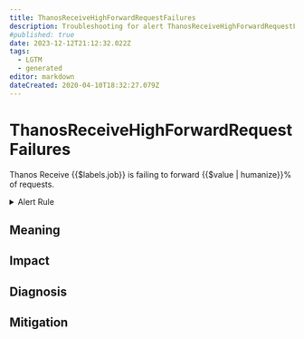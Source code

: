 ```yaml
---
title: ThanosReceiveHighForwardRequestFailures
description: Troubleshooting for alert ThanosReceiveHighForwardRequestFailures
#published: true
date: 2023-12-12T21:12:32.022Z
tags: 
  - LGTM
  - generated
editor: markdown
dateCreated: 2020-04-10T18:32:27.079Z
---
```


# ThanosReceiveHighForwardRequestFailures

Thanos Receive {{$labels.job}} is failing to forward {{$value | humanize}}% of requests.

<details>
  <summary>Alert Rule</summary>

{{% rule "thanos/thanos-receiver.yml" "ThanosReceiveHighForwardRequestFailures" %}}

{{% comment %}}

```yaml
alert: ThanosReceiveHighForwardRequestFailures
expr: (sum by (job) (rate(thanos_receive_forward_requests_total{result="error", job=~".*thanos-receive.*"}[5m]))/  sum by (job) (rate(thanos_receive_forward_requests_total{job=~".*thanos-receive.*"}[5m]))) * 100 > 20
for: 5m
labels:
    severity: info
annotations:
    summary: Thanos Receive High Forward Request Failures (instance {{ $labels.instance }})
    description: |-
        Thanos Receive {{$labels.job}} is failing to forward {{$value | humanize}}% of requests.
          VALUE = {{ $value }}
          LABELS = {{ $labels }}
    runbook: https://github.com/srerun/prometheus-alerts/blob/main/content/runbooks/thanos-receiver/ThanosReceiveHighForwardRequestFailures.md

```

{{% /comment %}}

</details>


## Meaning
[//]: # "Short paragraph that explains what the alert means"


## Impact
[//]: # "What could / will happen if the alert is not addressed"



## Diagnosis
[//]: # "Steps to take to identify the cause of the problem"



## Mitigation
[//]: # "The steps necessary to resolve the alert"
